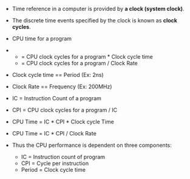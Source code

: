 

-   Time reference in a computer is provided by **a clock (system clock)**.
-   The discrete time events specified by the clock is known as **clock cycles**.
-   CPU time for a program
-   -   = CPU clock cycles for a program * Clock cycle time
    -   = CPU clock cycles for a program / Clock Rate
-   Clock cycle time == Period (Ex: 2ns)
-   Clock Rate == Frequency (Ex: 200MHz)

-   IC = Instruction Count of a program
-   CPI = CPU clock cycles for a program / IC
-   CPU Time = IC * CPI * Clock cycle Time
-   CPU Time = IC * CPI / Clock Rate
-   Thus the CPU performance is dependent on three components:
    -   IC = Instruction count of program
    -   CPI = Cycle per instruction
    -   Period = Clock cycle time